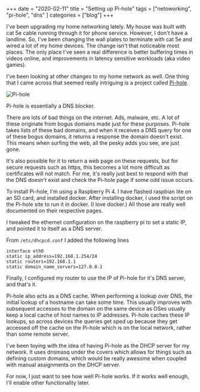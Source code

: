 +++ 
date = "2020-02-11"
title = "Setting up Pi-hole"
tags = ["netoworking", "pi-hole", "dns" ]
categories = ["blog"]
+++

I've been upgrading my home networking lately.  My house was built with cat 5e cable running through it for phone service.  However, I don't have a landline.  So, I've been changing the wall plates to terminate with cat 5e and wired a lot of my home devices.  The change isn't that noticeable most places.  The only place I've seen a real difference is better buffering times in videos online, and improvements in latency sensitive workloads (aka video games).

I've been looking at other changes to my home network as well.  One thing that I came across that seemed really intriguing is a project called [Pi-hole](https://pi-hole.net/).

![Pi-hole](/images/pihole.jpg)

Pi-hole is essentially a DNS blocker.

There are lots of bad things on the internet.  Ads, malware, etc.  A lot of these originate from bogus domains made just for these purposes.  Pi-hole takes lists of these bad domains, and when it receives a DNS query for one of these bogus domains, it returns a response the domain doesn't exist.  This means when surfing the web, all the pesky adds you see, are just gone. 

It's also possible for it to return a web page on these requests, but for secure requests such as https, this becomes a lot more difficult as certificates will not match.  For me, it's really just best to respond with that the DNS doesn't exist and check the Pi-hole page if some odd issue occurs.

To install Pi-hole, I'm using a Raspberry Pi 4.  I have flashed raspbian lite on an SD card, and installed docker.  After installing docker, I used the script on the Pi-hole site to run it in docker.  (I love docker.)  All those are really well documented on their respective pages.

I tweaked the ethernet configuration on the raspberry pi to set a static IP, and pointed it to itself as a DNS server.

From ```/etc/dhcpcd.conf``` I added the following lines
```
interface eth0
static ip_address=192.168.1.254/24
static routers=192.168.1.1
static domain_name_servers=127.0.0.1
```

Finally, I configured my router to use the IP of Pi-hole for it's DNS server, and that's it.

Pi-hole also acts as a DNS cache.  When performing a lookup over DNS, the initial lookup of a hostname can take some time.  This usually improves with subsequent accesses to the domain on the same device as OSes usually keep a local cache of host names to IP addresses.  Pi-hole caches these IP lookups, so across devices the queries get sped up because they get accessed off the cache on the Pi-hole which is on the local network, rather than some remote server.

I've been toying with the idea of having Pi-hole as the DHCP server for my network.  It uses dnsmasq under the covers which allows for things such as defining custom domains, which would be really awesome when coupled with manual assignments on the DHCP server.  

For now, I just want to see how well Pi-hole works. If it works well enough, I'll enable other functionality later.

